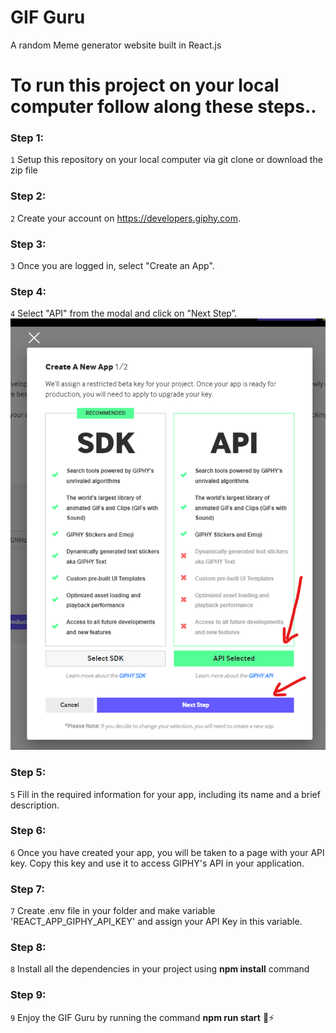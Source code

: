 # GIF Guru 
A random Meme generator website built in React.js
# To run this project on your local computer follow along these steps..
### Step 1:
`1` Setup this repository on your local computer via git clone or download the zip file 
### Step 2: 
`2` Create your account on https://developers.giphy.com.
### Step 3: 
`3` Once you are logged in, select "Create an App".
### Step 4:
`4` Select "API" from the modal and click on "Next Step”.
![create_accounty_giphy](create_accounty_giphy.jpg)
### Step 5:
`5` Fill in the required information for your app, including its name and a brief description.
### Step 6:
`6` Once you have created your app, you will be taken to a page with your API key. Copy this key and use it to access GIPHY's API in your application.
### Step 7:
`7` Create .env file in your folder and make variable 'REACT_APP_GIPHY_API_KEY' and assign your API Key in this variable.
### Step 8:
`8` Install all the dependencies in your project using **npm install** command
### Step 9:
`9` Enjoy the GIF Guru by running the command **npm run start** 🚀⚡